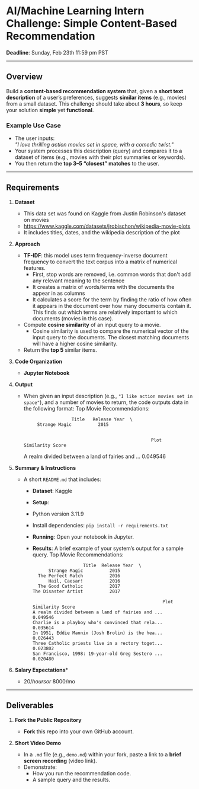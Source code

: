 # AI/Machine Learning Intern Challenge: Simple Content-Based Recommendation

**Deadline**: Sunday, Feb 23th 11:59 pm PST

---

## Overview

Build a **content-based recommendation system** that, given a **short text description** of a user’s preferences, suggests **similar items** (e.g., movies) from a small dataset. This challenge should take about **3 hours**, so keep your solution **simple** yet **functional**.

### Example Use Case

- The user inputs:  
  *"I love thrilling action movies set in space, with a comedic twist."*  
- Your system processes this description (query) and compares it to a dataset of items (e.g., movies with their plot summaries or keywords).  
- You then return the **top 3–5 “closest” matches** to the user.

---

## Requirements

1. **Dataset**  
   - This data set was found on Kaggle from Justin Robinson's dataset on movies
   - https://www.kaggle.com/datasets/jrobischon/wikipedia-movie-plots
   - It includes titles, dates, and the wikipedia description of the plot

2. **Approach**  
   - **TF-IDF**: this model uses term frequency-inverse document frequency to convert the text corpus into a matrix of numerical features.
      - First, stop words are removed, i.e. common words that don't add any relevant meaning to the sentence
      - It creates a matrix of words/terms with the documents the appear in as columns
      - It calculates a score for the term by finding the ratio of how often it appears in the document over how many documents contain it. This finds out which terms are relatively important to which documents (movies in this case).
   - Compute **cosine similarity** of an input query to a movie.  
      - Cosine similarity is used to compare the numerical vector of the input query to the documents. The closest matching documents will have a higher cosine similarity. 
   - Return the **top 5** similar items.

3. **Code Organization**  
   - **Jupyter Notebook** 

4. **Output**  
   - When given an input description (e.g., `"I like action movies set in space"`), and a number of movies to return, the code outputs data in the following format:
      Top Movie Recommendations:

                           Title   Release Year  \
              Strange Magic          2015   
      

                                                         Plot  Similarity Score  
        A realm divided between a land of fairies and ...          0.049546  

5. **Summary & Instructions**  
   - A short `README.md` that includes:
     - **Dataset**: Kaggle  
     - **Setup**: 
      - Python version 3.11.9
      - Install dependencies: `pip install -r requirements.txt` 
     - **Running**: Open your notebook in Jupyter.  
     - **Results**: A brief example of your system’s output for a sample query.
         Top Movie Recommendations:

                              Title  Release Year  \
                 Strange Magic          2015   
             The Perfect Match          2016   
                 Hail, Caesar!          2016   
             The Good Catholic          2017   
           The Disaster Artist          2017   

                                                            Plot  Similarity Score  
           A realm divided between a land of fairies and ...          0.049546  
           Charlie is a playboy who's convinced that rela...          0.035614  
           In 1951, Eddie Mannix (Josh Brolin) is the hea...          0.026443  
           Three Catholic priests live in a rectory toget...          0.023802  
           San Francisco, 1998: 19-year-old Greg Sestero ...          0.020480  

6. **Salary Expectations***
   - $20/hours or ~$8000/mo
---

## Deliverables

1. **Fork the Public Repository**  
   - **Fork** this repo into your own GitHub account.

3. **Short Video Demo**  
   - In a `.md` file (e.g., `demo.md`) within your fork, paste a link to a **brief screen recording** (video link).  
   - Demonstrate:
     - How you run the recommendation code.  
     - A sample query and the results.

